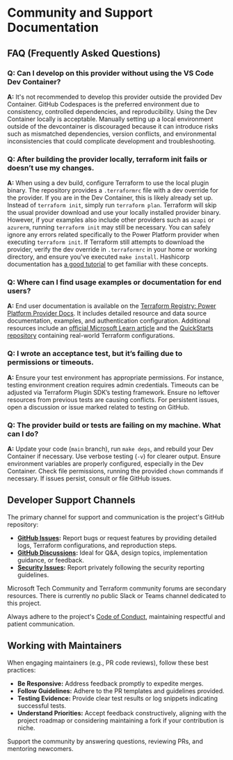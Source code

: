 # Community and Support Documentation

## FAQ (Frequently Asked Questions)

### Q: Can I develop on this provider without using the VS Code Dev Container?

**A:** It's not recommended to develop this provider outside the provided Dev Container. GitHub Codespaces is the preferred environment due to consistency, controlled dependencies, and reproducibility. Using the Dev Container locally is acceptable. Manually setting up a local environment outside of the devcontainer is discouraged because it can introduce risks such as mismatched dependencies, version conflicts, and environmental inconsistencies that could complicate development and troubleshooting.

### Q: After building the provider locally, terraform init fails or doesn’t use my changes.

**A:** When using a dev build, configure Terraform to use the local plugin binary. The repository provides a `.terraformrc` file with a dev override for the provider. If you are in the Dev Container, this is likely already set up. Instead of `terraform init`, simply run `terraform plan`. Terraform will skip the usual provider download and use your locally installed provider binary. However, if your examples also include other providers such as `azapi` or `azurerm`, running `terraform init` may still be necessary. You can safely ignore any errors related specifically to the Power Platform provider when executing `terraform init`. If Terraform still attempts to download the provider, verify the dev override in `.terraformrc` in your home or working directory, and ensure you've executed `make install`. Hashicorp documentation has [a good tutorial](https://developer.hashicorp.com/terraform/tutorials/providers-plugin-framework/providers-plugin-framework-provider) to get familiar with these concepts.

### Q: Where can I find usage examples or documentation for end users?

**A:** End user documentation is available on the [Terraform Registry: Power Platform Provider Docs](https://registry.terraform.io/providers/microsoft/power-platform/latest/docs). It includes detailed resource and data source documentation, examples, and authentication configuration. Additional resources include an [official Microsoft Learn article](https://learn.microsoft.com/en-us/business-applications/playbook/enterprise-solutions/power-platform-terraform-provider/) and the [QuickStarts repository](https://github.com/microsoft/power-platform-terraform-quickstarts) containing real-world Terraform configurations.

### Q: I wrote an acceptance test, but it’s failing due to permissions or timeouts.

**A:** Ensure your test environment has appropriate permissions. For instance, testing environment creation requires admin credentials. Timeouts can be adjusted via Terraform Plugin SDK’s testing framework. Ensure no leftover resources from previous tests are causing conflicts. For persistent issues, open a discussion or issue marked related to testing on GitHub.

### Q: The provider build or tests are failing on my machine. What can I do?

**A:** Update your code (`main` branch), run `make deps`, and rebuild your Dev Container if necessary. Use verbose testing (`-v`) for clearer output. Ensure environment variables are properly configured, especially in the Dev Container. Check file permissions, running the provided `chown` commands if necessary. If issues persist, consult or file GitHub issues.

## Developer Support Channels

The primary channel for support and communication is the project's GitHub repository:

- **[GitHub Issues](https://github.com/microsoft/terraform-provider-power-platform/issues):** Report bugs or request features by providing detailed logs, Terraform configurations, and reproduction steps.
- **[GitHub Discussions](https://github.com/microsoft/terraform-provider-power-platform/discussions):** Ideal for Q&A, design topics, implementation guidance, or feedback.
- **[Security Issues](https://github.com/microsoft/terraform-provider-power-platform/security/policy):** Report privately following the security reporting guidelines.

Microsoft Tech Community and Terraform community forums are secondary resources. There is currently no public Slack or Teams channel dedicated to this project.

Always adhere to the project's [Code of Conduct](https://github.com/microsoft/terraform-provider-power-platform/blob/main/CODE_OF_CONDUCT.md), maintaining respectful and patient communication.

## Working with Maintainers

When engaging maintainers (e.g., PR code reviews), follow these best practices:

- **Be Responsive:** Address feedback promptly to expedite merges.
- **Follow Guidelines:** Adhere to the PR templates and guidelines provided.
- **Testing Evidence:** Provide clear test results or log snippets indicating successful tests.
- **Understand Priorities:** Accept feedback constructively, aligning with the project roadmap or considering maintaining a fork if your contribution is niche.

Support the community by answering questions, reviewing PRs, and mentoring newcomers.
